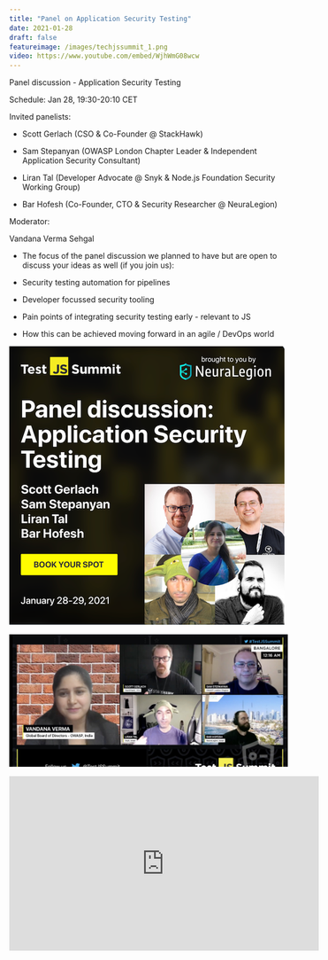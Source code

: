 ```yaml
---
title: "Panel on Application Security Testing"
date: 2021-01-28
draft: false
featureimage: /images/techjssummit_1.png
video: https://www.youtube.com/embed/WjhWmG08wcw
---
```


Panel discussion - Application Security Testing

Schedule: Jan 28, 19:30-20:10 CET

Invited panelists: 

* Scott Gerlach (CSO & Co-Founder @ StackHawk)

* Sam Stepanyan (OWASP London Chapter Leader & Independent Application Security Consultant)

* Liran Tal (Developer Advocate @ Snyk & Node.js Foundation Security Working Group)

* Bar Hofesh (Co-Founder, CTO & Security Researcher @ NeuraLegion)

Moderator:

Vandana Verma Sehgal

* The focus of the panel discussion we planned to have but are open to discuss your ideas as well (if you join us): 

* Security testing automation for pipelines

* Developer focussed security tooling

* Pain points of integrating security testing early - relevant to JS

* How this can be achieved moving forward in an agile / DevOps world

![Tech JS Summit 1](/images/techjssummit_1.png)

![Tech JS Summit 2](/images/techjssummit_2.jpeg)

<iframe width="560" height="315" src="https://www.youtube.com/embed/WjhWmG08wcw" frameborder="0" allow="accelerometer; autoplay; clipboard-write; encrypted-media; gyroscope; picture-in-picture" allowfullscreen></iframe>
